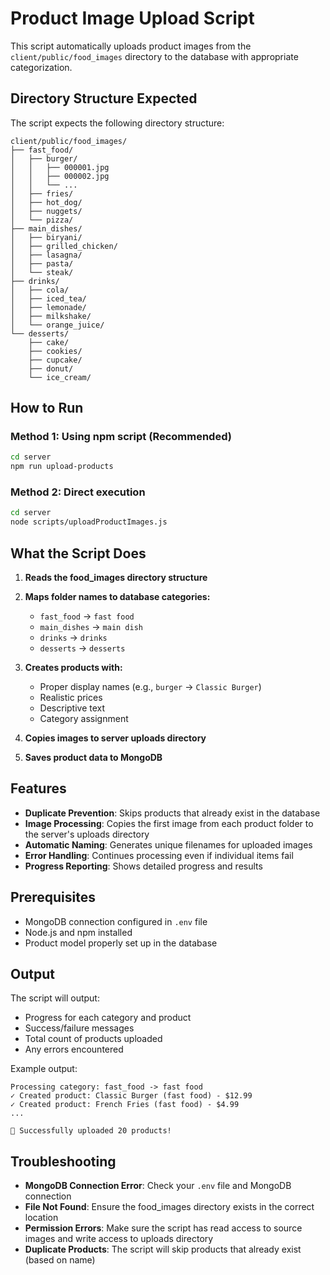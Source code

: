 # Product Image Upload Script

This script automatically uploads product images from the `client/public/food_images` directory to the database with appropriate categorization.

## Directory Structure Expected

The script expects the following directory structure:

```
client/public/food_images/
├── fast_food/
│   ├── burger/
│   │   ├── 000001.jpg
│   │   ├── 000002.jpg
│   │   └── ...
│   ├── fries/
│   ├── hot_dog/
│   ├── nuggets/
│   └── pizza/
├── main_dishes/
│   ├── biryani/
│   ├── grilled_chicken/
│   ├── lasagna/
│   ├── pasta/
│   └── steak/
├── drinks/
│   ├── cola/
│   ├── iced_tea/
│   ├── lemonade/
│   ├── milkshake/
│   └── orange_juice/
└── desserts/
    ├── cake/
    ├── cookies/
    ├── cupcake/
    ├── donut/
    └── ice_cream/
```

## How to Run

### Method 1: Using npm script (Recommended)
```bash
cd server
npm run upload-products
```

### Method 2: Direct execution
```bash
cd server
node scripts/uploadProductImages.js
```

## What the Script Does

1. **Reads the food_images directory structure**
2. **Maps folder names to database categories:**
   - `fast_food` → `fast food`
   - `main_dishes` → `main dish`
   - `drinks` → `drinks`
   - `desserts` → `desserts`

3. **Creates products with:**
   - Proper display names (e.g., `burger` → `Classic Burger`)
   - Realistic prices
   - Descriptive text
   - Category assignment

4. **Copies images to server uploads directory**
5. **Saves product data to MongoDB**

## Features

- **Duplicate Prevention**: Skips products that already exist in the database
- **Image Processing**: Copies the first image from each product folder to the server's uploads directory
- **Automatic Naming**: Generates unique filenames for uploaded images
- **Error Handling**: Continues processing even if individual items fail
- **Progress Reporting**: Shows detailed progress and results

## Prerequisites

- MongoDB connection configured in `.env` file
- Node.js and npm installed
- Product model properly set up in the database

## Output

The script will output:
- Progress for each category and product
- Success/failure messages
- Total count of products uploaded
- Any errors encountered

Example output:
```
Processing category: fast_food -> fast food
✓ Created product: Classic Burger (fast food) - $12.99
✓ Created product: French Fries (fast food) - $4.99
...

🎉 Successfully uploaded 20 products!
```

## Troubleshooting

- **MongoDB Connection Error**: Check your `.env` file and MongoDB connection
- **File Not Found**: Ensure the food_images directory exists in the correct location
- **Permission Errors**: Make sure the script has read access to source images and write access to uploads directory
- **Duplicate Products**: The script will skip products that already exist (based on name)
